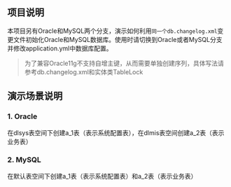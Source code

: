 ## 项目说明
本项目另有Oracle和MySQL两个分支，演示如何利用`同一个db.changelog.xml`变更文件初始化Oracle和MySQL数据库。使用时请切换到Oracle或者MySQL分支并修改application.yml中数据库配置。
> 为了兼容Oracle11g不支持自增主键，从而需要单独创建序列，具体写法请参考db.changelog.xml和实体类TableLock

## 演示场景说明
### 1. Oracle
在dlsys表空间下创建a_1表（表示系统配置表），在dlmis表空间创建a_2表（表示业务表）
### 2. MySQL
在默认表空间下创建a_1表（表示系统配置表）和a_2表（表示业务表）
